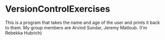 # VersionControlExercises
This is a program that takes the name and age of the user and
prints it back to them. My group members are Arvind Sundar, 
Jeremy Matloub. (I'm Rebekka Hubrich)
